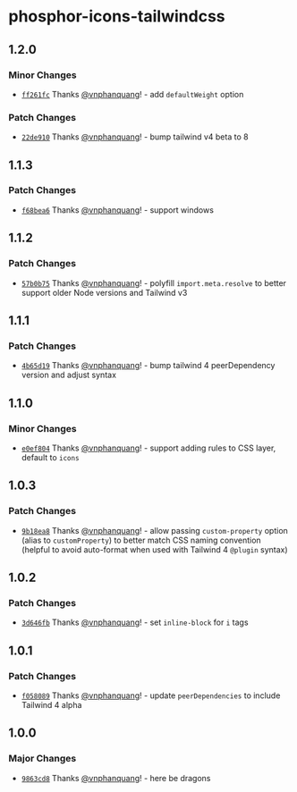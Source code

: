 # phosphor-icons-tailwindcss

## 1.2.0

### Minor Changes

- [`ff261fc`](https://github.com/vnphanquang/phosphor-icons-tailwindcss/commit/ff261fca0289f279f677b49a3bcb068a0bf2f102) Thanks [@vnphanquang](https://github.com/vnphanquang)! - add `defaultWeight` option

### Patch Changes

- [`22de910`](https://github.com/vnphanquang/phosphor-icons-tailwindcss/commit/22de910296085687ead9ce5a0192139bf15a351d) Thanks [@vnphanquang](https://github.com/vnphanquang)! - bump tailwind v4 beta to 8

## 1.1.3

### Patch Changes

- [`f68bea6`](https://github.com/vnphanquang/phosphor-icons-tailwindcss/commit/f68bea6502a7a310a1753153453c34dadf384c9f) Thanks [@vnphanquang](https://github.com/vnphanquang)! - support windows

## 1.1.2

### Patch Changes

- [`57b0b75`](https://github.com/vnphanquang/phosphor-icons-tailwindcss/commit/57b0b754eefde45876af22c90f92eb448cc2e890) Thanks [@vnphanquang](https://github.com/vnphanquang)! - polyfill `import.meta.resolve` to better support older Node versions and Tailwind v3

## 1.1.1

### Patch Changes

- [`4b65d19`](https://github.com/vnphanquang/phosphor-icons-tailwindcss/commit/4b65d197b5db5070674a763de566773cc9426b30) Thanks [@vnphanquang](https://github.com/vnphanquang)! - bump tailwind 4 peerDependency version and adjust syntax

## 1.1.0

### Minor Changes

- [`e0ef804`](https://github.com/vnphanquang/phosphor-icons-tailwindcss/commit/e0ef80460827064e95c30f06149ab380b8f994d1) Thanks [@vnphanquang](https://github.com/vnphanquang)! - support adding rules to CSS layer, default to `icons`

## 1.0.3

### Patch Changes

- [`9b18ea8`](https://github.com/vnphanquang/phosphor-icons-tailwindcss/commit/9b18ea8a3ba29a9bc57405ee156aa19042746c00) Thanks [@vnphanquang](https://github.com/vnphanquang)! - allow passing `custom-property` option (alias to `customProperty`) to better match CSS naming
  convention (helpful to avoid auto-format when used with Tailwind 4 `@plugin` syntax)

## 1.0.2

### Patch Changes

- [`3d646fb`](https://github.com/vnphanquang/phosphor-icons-tailwindcss/commit/3d646fb4d040bf6feaa37e18d4721994e6c62e2b) Thanks [@vnphanquang](https://github.com/vnphanquang)! - set `inline-block` for `i` tags

## 1.0.1

### Patch Changes

- [`f058089`](https://github.com/vnphanquang/phosphor-icons-tailwindcss/commit/f058089a4b0f1012efe7f635227249e75291b2f1) Thanks [@vnphanquang](https://github.com/vnphanquang)! - update `peerDependencies` to include Tailwind 4 alpha

## 1.0.0

### Major Changes

- [`9863cd8`](https://github.com/vnphanquang/phosphor-icons-tailwindcss/commit/9863cd8ed830df12bfe66d4b3e96b166598979ad) Thanks [@vnphanquang](https://github.com/vnphanquang)! - here be dragons
